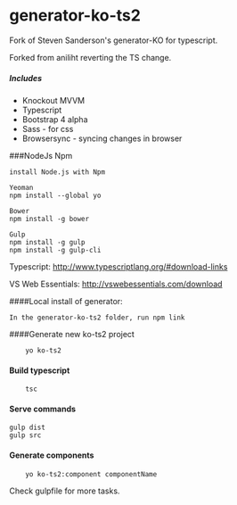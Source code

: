 # generator-ko-ts2

Fork of Steven Sanderson's generator-KO for typescript. 

Forked from aniliht reverting the TS change.

##### Includes

* Knockout MVVM
* Typescript
* Bootstrap 4 alpha
* Sass - for css
* Browsersync - syncing changes in browser

###NodeJs Npm

    install Node.js with Npm
    
    Yeoman
    npm install --global yo
    
    Bower
    npm install -g bower
    
    Gulp          
    npm install -g gulp    
    npm install -g gulp-cli

Typescript:
http://www.typescriptlang.org/#download-links

VS Web Essentials:
http://vswebessentials.com/download    

####Local install of generator:

    In the generator-ko-ts2 folder, run npm link

####Generate new ko-ts2 project

        yo ko-ts2

#### Build typescript

        tsc
        
#### Serve commands
    
    gulp dist
    gulp src

#### Generate components
        

        yo ko-ts2:component componentName


Check gulpfile for more tasks.

